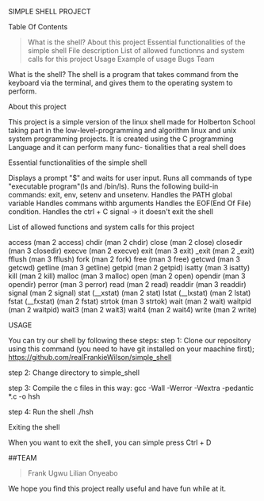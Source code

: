 SIMPLE SHELL PROJECT

Table Of Contents
> What is the shell?
> About this project
> Essential  functionalities of the simple shell
> File description
> List of allowed functionns and system calls
for this project
> Usage
> Example of usage
> Bugs
> Team

What is the shell?
The shell is a program that takes command from the keyboard
via the terminal, and gives them to the operating system to perform.

About this project

This project is a simple version of the linux shell made for Holberton School
taking part in the low-level-programming and algorithm linux and  unix system
programming projects.
It is created using the C programming Language and it can perform many func-
tionalities that a real shell does

Essential functionalities of the simple shell

Displays a prompt "$" and waits for user input.
Runs all commands of type "executable program"(ls and /bin/ls).
Runs the following build-in commands: exit, env, setenv and unsetenv.
Handles the PATH global variable
Handles commans withb arguments
Handles the EOF(End Of File) condition.
Handles the ctrl + C signal -> it doesn't exit the shell

List of allowed functions and system calls  for this project

access (man 2 access)
chdir (man 2 chdir)
close (man 2 close)
closedir (man 3 closedir)
execve (man 2 execve)
exit (man 3 exit)
_exit (man 2 _exit)
fflush (man 3 fflush)
fork (man 2 fork)
free (man 3 free)
getcwd (man 3 getcwd)
getline (man 3 getline)
getpid (man 2 getpid)
isatty (man 3 isatty)
kill (man 2 kill)
malloc (man 3 malloc)
open (man 2 open)
opendir (man 3 opendir)
perror (man 3 perror)
read (man 2 read)
readdir (man 3 readdir)
signal (man 2 signal)
stat (__xstat) (man 2 stat)
lstat (__lxstat) (man 2 lstat)
fstat (__fxstat) (man 2 fstat)
strtok (man 3 strtok)
wait (man 2 wait)
waitpid (man 2 waitpid)
wait3 (man 2 wait3)
wait4 (man 2 wait4)
write (man 2 write) 

USAGE

You can try our shell by following these steps:
step 1: Clone our repository using this command (you need to have
git installed on your maachine first);
https://github.com/realFrankieWilson/simple_shell

step 2: Change directory to simple_shell

step 3: Compile the c files in this way:
gcc -Wall -Werror -Wextra -pedantic *.c -o hsh

step 4: Run the shell
./hsh

Exiting the shell

When you want to exit the shell, you can simple press Ctrl + D

##TEAM
> Frank Ugwu
> Lilian Onyeabo

We hope you find this project really useful and have fun while at it.
